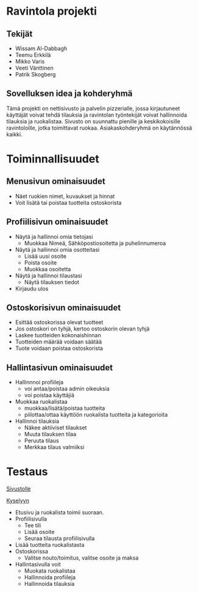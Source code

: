 # Ravintola projekti

## Tekijät
- Wissam Al-Dabbagh
- Teemu Erkkilä
- Mikko Varis
- Veeti Vänttinen
- Patrik Skogberg

## Sovelluksen idea ja kohderyhmä

Tämä projekti on nettisivusto ja palvelin pizzerialle, jossa kirjautuneet käyttäjät voivat tehdä tilauksia ja ravintolan työntekijät voivat hallinnoida tilauksia ja ruokalistaa.
Sivusto on suunnattu pienille ja keskikokoisille ravintoloille, jotka toimittavat ruokaa. Asiakaskohderyhmä on käytännössä kaikki. 


# Toiminnallisuudet

## Menusivun ominaisuudet

- Näet ruokien nimet, kuvaukset ja hinnat
- Voit lisätä tai poistaa tuotteita ostoskorista


## Profiilisivun ominaisuudet

- Näytä ja hallinnoi omia tietojasi
  - Muokkaa Nimeä, Sähköpostiosoitetta ja puhelinnumeroa
- Näytä ja hallinnoi omia osotteitasi
  - Lisää uusi osoite
  - Poista osoite
  - Muokkaa osoitetta
- Näytä ja hallinnoi tilaustasi
  - Näytä tilauksen tiedot
- Kirjaudu ulos

## Ostoskorisivun ominaisuudet

- Esittää ostoskorissa olevat tuotteet
- Jos ostoskori on tyhjä, kertoo ostoskorin olevan tyhjä
- Laskee tuotteiden kokonaishinnan
- Tuotteiden määrää voidaan säätää
- Tuote voidaan poistaa ostoskorista

## Hallintasivun ominaisuudet

- Hallinnnoi profiileja
  - voi antaa/poistaa admin oikeuksia
  - voi poistaa käyttäjiä
- Muokkaa ruokalistaa
  - muokkaa/lisätä/poistaa tuotteita
  - piilottaa/ottaa käyttöön ruokalista tuotteita ja kategorioita
- Hallinnoi tilauksia
  - Näkee aktiiviset tilaukset
  - Muuta tilauksen tilaa
  - Peruuta tilaus
  - Merkkaa tilaus valmiiksi


# Testaus

[Sivustolle](https://ravintolaprojekti-nypa.onrender.com/)

[Kyselyyn](https://docs.google.com/forms/d/e/1FAIpQLSdGwJ_r3ivl5jYLFoREXkm94evnjhNV5--gl4OqEmXgtLreNQ/viewform?usp=header)

- Etusivu ja ruokalista toimii suoraan.
- Profiilisivulla
  - Tee tili
  - Lisää osoite
  - Seuraa tilausta profiilisivulla
- Lisää tuotteita ruokalistasta
- Ostoskorissa 
  - Valitse nouto/toimitus, valitse osoite ja maksa
- Hallintasivulla voit
  - Muokata ruokalistaa
  - Hallinnoida profiileja
  - Hallinnoida tilauksia
